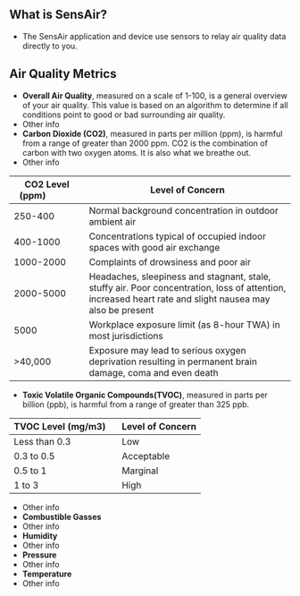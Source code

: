 ## What is SensAir?
* The SensAir application and device use sensors to relay air quality data directly to you. 

## Air Quality Metrics
* **Overall Air Quality**, measured on a scale of 1-100, is a general overview of your air quality. This value is based on an algorithm to determine if all conditions point to good or bad surrounding air quality.
 * Other info
* **Carbon Dioxide (CO2)**, measured in parts per million (ppm), is harmful from a range of greater than 2000 ppm. CO2 is the combination of carbon with two oxygen atoms. It is also what we breathe out.  
 * Other info

| CO2 Level (ppm)&nbsp;&nbsp;&nbsp;&nbsp;&nbsp;&nbsp;&nbsp;&nbsp;&nbsp;&nbsp;&nbsp;&nbsp; 	| Level of Concern                                                                                                                                         	|
|-----------------	|----------------------------------------------------------------------------------------------------------------------------------------------------------	|
| 250-400         	| Normal background concentration in outdoor ambient air                                                                                                   	|
| 400-1000        	| Concentrations typical of occupied indoor spaces with good air exchange                                                                                  	|
| 1000-2000       	| Complaints of drowsiness and poor air                                                                                                                    	|
| 2000-5000       	| Headaches, sleepiness and stagnant, stale, stuffy air. Poor concentration, loss of attention, increased heart rate and slight nausea may also be present 	|
| 5000            	| Workplace exposure limit (as 8-hour TWA) in most jurisdictions                                                                                           	|
| >40,000         	| Exposure may lead to serious oxygen deprivation resulting in permanent brain damage, coma and even death                                                 	|

* **Toxic Volatile Organic Compounds(TVOC)**, measured in parts per billion (ppb), is harmful from a range of greater than 325 ppb.

| TVOC Level (mg/m3)&nbsp;&nbsp;&nbsp; 	        | Level of Concern	            |
|------------------------   	|------------------------       |
| Less than 0.3      	        | Low              	            |
| 0.3 to 0.5         	        | Acceptable       	            |
| 0.5 to 1           	        | Marginal         	            |
| 1 to 3             	        | High             	            | 



 * Other info
* **Combustible Gasses**
 * Other info
* **Humidity**
 * Other info
* **Pressure**
 * Other info
* **Temperature**
 * Other info
